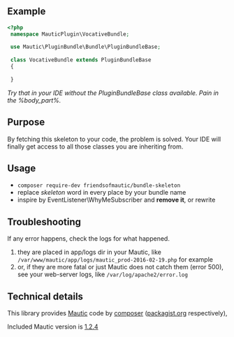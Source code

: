## Example

```php
<?php
 namespace MauticPlugin\VocativeBundle;
 
 use Mautic\PluginBundle\Bundle\PluginBundleBase;
 
 class VocativeBundle extends PluginBundleBase
 {
 
 }
```
*Try that in your IDE without the PluginBundleBase class available. Pain in the %body_part%.*

## Purpose
By fetching this skeleton to your code, the problem is solved.
Your IDE will finally get access to all those classes you are inheriting from.

## Usage
 - `composer require-dev friendsofmautic/bundle-skeleton`
 - replace *skeleton* word in every place by your bundle name
 - inspire by EventListener\WhyMeSubscriber and **remove it**, or rewrite

## Troubleshooting
 If any error happens, check the logs for what happened.
 
 1. they are placed in app/logs dir in your Mautic, like `/var/www/mautic/app/logs/mautic_prod-2016-02-19.php` for example
 2. or, if they are more fatal or just Mautic does not catch them (error 500), see your web-server logs, like `/var/log/apache2/error.log`

## Technical details
This library provides [Mautic](https://www.mautic.org/) code by [composer](https://getcomposer.org/) ([packagist.org](https://packagist.org/) respectively),

Included Mautic version is [1.2.4](https://github.com/mautic/mautic/tree/1.2.4)
